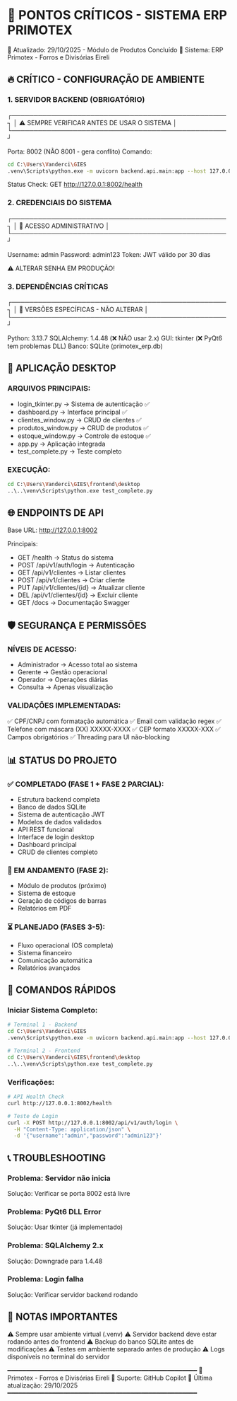 🚨 PONTOS CRÍTICOS - SISTEMA ERP PRIMOTEX
==========================================

📅 Atualizado: 29/10/2025 - Módulo de Produtos Concluído
👤 Sistema: ERP Primotex - Forros e Divisórias Eireli

## 🔥 CRÍTICO - CONFIGURAÇÃO DE AMBIENTE

### 1. SERVIDOR BACKEND (OBRIGATÓRIO)
┌─────────────────────────────────────────────────┐
│ ⚠️  SEMPRE VERIFICAR ANTES DE USAR O SISTEMA    │
└─────────────────────────────────────────────────┘

Porta: 8002 (NÃO 8001 - gera conflito)
Comando: 
```bash
cd C:\Users\Vanderci\GIES
.venv\Scripts\python.exe -m uvicorn backend.api.main:app --host 127.0.0.1 --port 8002
```

Status Check: GET http://127.0.0.1:8002/health

### 2. CREDENCIAIS DO SISTEMA
┌─────────────────────────────────────────────────┐
│ 🔐 ACESSO ADMINISTRATIVO                        │
└─────────────────────────────────────────────────┘

Username: admin
Password: admin123
Token: JWT válido por 30 dias

⚠️ ALTERAR SENHA EM PRODUÇÃO!

### 3. DEPENDÊNCIAS CRÍTICAS
┌─────────────────────────────────────────────────┐
│ 🐍 VERSÕES ESPECÍFICAS - NÃO ALTERAR           │
└─────────────────────────────────────────────────┘

Python: 3.13.7
SQLAlchemy: 1.4.48 (❌ NÃO usar 2.x)
GUI: tkinter (❌ PyQt6 tem problemas DLL)
Banco: SQLite (primotex_erp.db)

## 📱 APLICAÇÃO DESKTOP

### ARQUIVOS PRINCIPAIS:
- login_tkinter.py      → Sistema de autenticação ✅
- dashboard.py          → Interface principal ✅  
- clientes_window.py    → CRUD de clientes ✅
- produtos_window.py    → CRUD de produtos ✅
- estoque_window.py     → Controle de estoque ✅
- app.py               → Aplicação integrada
- test_complete.py     → Teste completo

### EXECUÇÃO:
```bash
cd C:\Users\Vanderci\GIES\frontend\desktop
..\..\venv\Scripts\python.exe test_complete.py
```

## 🌐 ENDPOINTS DE API

Base URL: http://127.0.0.1:8002

Principais:
- GET  /health                    → Status do sistema
- POST /api/v1/auth/login        → Autenticação
- GET  /api/v1/clientes          → Listar clientes
- POST /api/v1/clientes          → Criar cliente
- PUT  /api/v1/clientes/{id}     → Atualizar cliente
- DEL  /api/v1/clientes/{id}     → Excluir cliente
- GET  /docs                     → Documentação Swagger

## 🛡️ SEGURANÇA E PERMISSÕES

### NÍVEIS DE ACESSO:
- Administrador → Acesso total ao sistema
- Gerente       → Gestão operacional
- Operador      → Operações diárias
- Consulta      → Apenas visualização

### VALIDAÇÕES IMPLEMENTADAS:
✅ CPF/CNPJ com formatação automática
✅ Email com validação regex
✅ Telefone com máscara (XX) XXXXX-XXXX
✅ CEP formato XXXXX-XXX
✅ Campos obrigatórios
✅ Threading para UI não-blocking

## 📊 STATUS DO PROJETO

### ✅ COMPLETADO (FASE 1 + FASE 2 PARCIAL):
- Estrutura backend completa
- Banco de dados SQLite
- Sistema de autenticação JWT
- Modelos de dados validados
- API REST funcional
- Interface de login desktop
- Dashboard principal
- CRUD de clientes completo

### 🔄 EM ANDAMENTO (FASE 2):
- Módulo de produtos (próximo)
- Sistema de estoque
- Geração de códigos de barras
- Relatórios em PDF

### ⏳ PLANEJADO (FASES 3-5):
- Fluxo operacional (OS completa)
- Sistema financeiro
- Comunicação automática
- Relatórios avançados

## 🚀 COMANDOS RÁPIDOS

### Iniciar Sistema Completo:
```bash
# Terminal 1 - Backend
cd C:\Users\Vanderci\GIES
.venv\Scripts\python.exe -m uvicorn backend.api.main:app --host 127.0.0.1 --port 8002

# Terminal 2 - Frontend  
cd C:\Users\Vanderci\GIES\frontend\desktop
..\..\venv\Scripts\python.exe test_complete.py
```

### Verificações:
```bash
# API Health Check
curl http://127.0.0.1:8002/health

# Teste de Login
curl -X POST http://127.0.0.1:8002/api/v1/auth/login \
  -H "Content-Type: application/json" \
  -d '{"username":"admin","password":"admin123"}'
```

## 📞 TROUBLESHOOTING

### Problema: Servidor não inicia
Solução: Verificar se porta 8002 está livre

### Problema: PyQt6 DLL Error
Solução: Usar tkinter (já implementado)

### Problema: SQLAlchemy 2.x
Solução: Downgrade para 1.4.48

### Problema: Login falha
Solução: Verificar servidor backend rodando

## 📝 NOTAS IMPORTANTES

⚠️ Sempre usar ambiente virtual (.venv)
⚠️ Servidor backend deve estar rodando antes do frontend
⚠️ Backup do banco SQLite antes de modificações
⚠️ Testes em ambiente separado antes de produção
⚠️ Logs disponíveis no terminal do servidor

━━━━━━━━━━━━━━━━━━━━━━━━━━━━━━━━━━━━━━━━━━━━━━━━━━━
🏢 Primotex - Forros e Divisórias Eireli
📧 Suporte: GitHub Copilot
📅 Última atualização: 29/10/2025
━━━━━━━━━━━━━━━━━━━━━━━━━━━━━━━━━━━━━━━━━━━━━━━━━━━